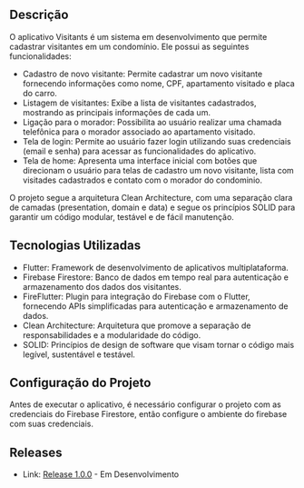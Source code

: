 

## Descrição

O aplicativo Visitants é um sistema em desenvolvimento que permite cadastrar visitantes em um condomínio. Ele possui as seguintes funcionalidades:

- Cadastro de novo visitante: Permite cadastrar um novo visitante fornecendo informações como nome, CPF, apartamento visitado e placa do carro.
- Listagem de visitantes: Exibe a lista de visitantes cadastrados, mostrando as principais informações de cada um.
- Ligação para o morador: Possibilita ao usuário realizar uma chamada telefônica para o morador associado ao apartamento visitado.
- Tela de login: Permite ao usuário fazer login utilizando suas credenciais (email e senha) para acessar as funcionalidades do aplicativo.
- Tela de home: Apresenta uma interface inicial com botões que direcionam o usuário para telas de cadastro um novo visitante, lista com visitades cadastrados e contato com o morador do condominio.

O projeto segue a arquitetura Clean Architecture, com uma separação clara de camadas (presentation, domain e data) e segue os princípios SOLID para garantir um código modular, testável e de fácil manutenção.

## Tecnologias Utilizadas

- Flutter: Framework de desenvolvimento de aplicativos multiplataforma.
- Firebase Firestore: Banco de dados em tempo real para autenticação e armazenamento dos dados dos visitantes.
- FireFlutter: Plugin para integração do Firebase com o Flutter, fornecendo APIs simplificadas para autenticação e armazenamento de dados.
- Clean Architecture: Arquitetura que promove a separação de responsabilidades e a modularidade do código.
- SOLID: Princípios de design de software que visam tornar o código mais legível, sustentável e testável.

## Configuração do Projeto

Antes de executar o aplicativo, é necessário configurar o projeto com as credenciais do Firebase Firestore, então configure o ambiente do firebase com suas credenciais.

## Releases

- Link: [Release 1.0.0](https://drive.google.com/file/d/1tG_Zi7fHgtY-HKjhtsbAe8D7JvGPXxyN/view?usp=sharing)  - Em Desenvolvimento
